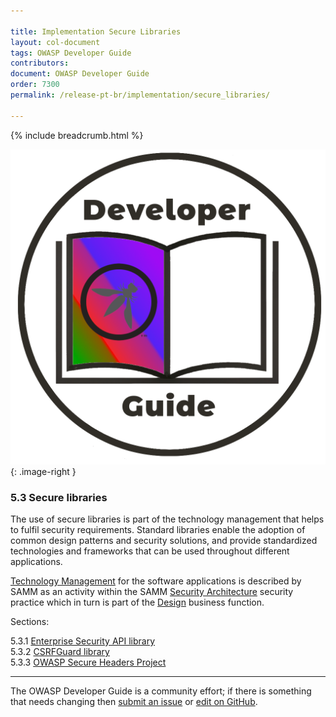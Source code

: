```yaml
---

title: Implementation Secure Libraries
layout: col-document
tags: OWASP Developer Guide
contributors:
document: OWASP Developer Guide
order: 7300
permalink: /release-pt-br/implementation/secure_libraries/

---
```


{% include breadcrumb.html %}

<style type="text/css">
.image-right {
  height: 180px;
  display: block;
  margin-left: auto;
  margin-right: auto;
  float: right;
}
</style>

![Developer guide logo](../../../assets/images/dg_logo_bbd.png "OWASP Developer Guide"){: .image-right }

### 5.3 Secure libraries

The use of secure libraries is part of the technology management that helps to fulfil security requirements.
Standard libraries enable the adoption of common design patterns and security solutions,
and provide standardized technologies and frameworks that can be used throughout different applications.

[Technology Management][sammdsatm] for the software applications is described by SAMM as an activity
within the SAMM [Security Architecture][sammdsa] security practice
which in turn is part of the [Design][sammd] business function.

Sections:

5.3.1 [Enterprise Security API library](01-esapi.md)  
5.3.2 [CSRFGuard library](02-csrf-guard.md)  
5.3.3 [OWASP Secure Headers Project](03-secure-headers.md)  

----

The OWASP Developer Guide is a community effort; if there is something that needs changing
then [submit an issue][issue0703] or [edit on GitHub][edit0703].

[edit0703]: https://github.com/OWASP/www-project-developer-guide/blob/main/draft/07-implementation/03-secure-libraries/toc.md
[issue0703]: https://github.com/OWASP/www-project-developer-guide/issues/new?labels=enhancement&template=request.md&title=Update:%2007-implementation/03-secure-libraries/00-toc
[sammd]: https://owaspsamm.org/model/design/
[sammdsa]: https://owaspsamm.org/model/design/secure-architecture/
[sammdsatm]: https://owaspsamm.org/model/design/secure-architecture/stream-b/
